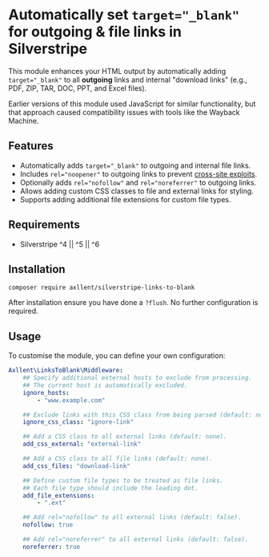 # Automatically set `target="_blank"` for outgoing & file links in Silverstripe

This module enhances your HTML output by automatically adding `target="_blank"` to all **outgoing** links and internal "download links" (e.g., PDF, ZIP, TAR, DOC, PPT, and Excel files).

Earlier versions of this module used JavaScript for similar functionality, but that approach caused compatibility issues with tools like the Wayback Machine.

## Features

-   Automatically adds `target="_blank"` to outgoing and internal file links.
-   Includes `rel="noopener"` to outgoing links to prevent [cross-site exploits](https://mathiasbynens.github.io/rel-noopener/).
-   Optionally adds `rel="nofollow"` and `rel="noreferrer"` to outgoing links.
-   Allows adding custom CSS classes to file and external links for styling.
-   Supports adding additional file extensions for custom file types.

## Requirements

-   Silverstripe ^4 || ^5 || ^6

## Installation

```shell
composer require axllent/silverstripe-links-to-blank
```

After installation ensure you have done a `?flush`. No further configuration is required.

## Usage

To customise the module, you can define your own configuration:

```yaml
Axllent\LinksToBlank\Middleware:
    ## Specify additional external hosts to exclude from processing.
    ## The current host is automatically excluded.
    ignore_hosts:
        - "www.example.com"

    ## Exclude links with this CSS class from being parsed (default: none).
    ignore_css_class: "ignore-link"

    ## Add a CSS class to all external links (default: none).
    add_css_external: "external-link"

    ## Add a CSS class to all file links (default: none).
    add_css_files: "download-link"

    ## Define custom file types to be treated as file links.
    ## Each file type should include the leading dot.
    add_file_extensions:
        - ".ext"

    ## Add rel="nofollow" to all external links (default: false).
    nofollow: true

    ## Add rel="noreferrer" to all external links (default: false).
    noreferrer: true
```

